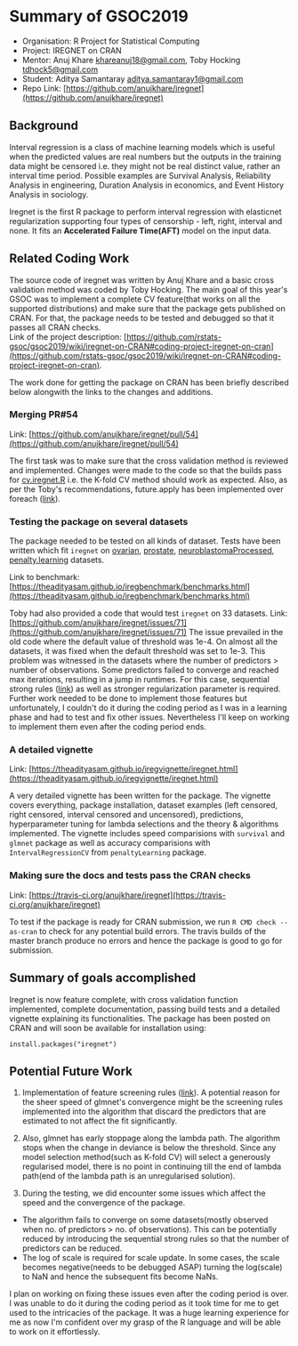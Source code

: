 # Summary of GSOC2019

* Organisation: R Project for Statistical Computing
* Project: IREGNET on CRAN
* Mentor: Anuj Khare <khareanuj18@gmail.com>, Toby Hocking <tdhock5@gmail.com>
* Student: Aditya Samantaray <aditya.samantaray1@gmail.com>
* Repo Link: [https://github.com/anujkhare/iregnet](https://github.com/anujkhare/iregnet)

## Background
Interval regression is a class of machine learning models which is useful when the predicted values are real numbers but
the outputs in the training data might be censored i.e. they might not be real distinct value, rather an interval time period.
Possible examples are Survival Analysis, Reliability Analysis in engineering, Duration Analysis in economics, and 
Event History Analysis in sociology.

Iregnet is the first R package to perform interval regression with elasticnet regularization supporting four types of 
censorship - left, right, interval and none. It fits an **Accelerated Failure Time(AFT)** model on the input data.

## Related Coding Work
The source code of iregnet was written by Anuj Khare and a basic cross validation method was coded by Toby Hocking. The main goal
of this year's GSOC was to implement a complete CV feature(that works on all the supported distributions) and make sure that the package gets published on CRAN. For that, the package needs to be tested and debugged so that it passes all CRAN checks.  
Link of the project description: [https://github.com/rstats-gsoc/gsoc2019/wiki/iregnet-on-CRAN#coding-project-iregnet-on-cran](https://github.com/rstats-gsoc/gsoc2019/wiki/iregnet-on-CRAN#coding-project-iregnet-on-cran).

The work done for getting the package on CRAN has been briefly described below alongwith the links to the changes and additions.

### Merging PR#54
Link: [https://github.com/anujkhare/iregnet/pull/54](https://github.com/anujkhare/iregnet/pull/54)

The first task was to make sure that the cross validation method is reviewed and implemented. Changes were made to the code 
so that the builds pass for [cv.iregnet.R](https://github.com/anujkhare/iregnet/blob/master/R/cv.iregnet.R) i.e. the K-fold
CV method should work as expected. Also, as per the Toby's recommendations, future.apply has been implemented over foreach 
([link](https://github.com/anujkhare/iregnet/issues/69)).

### Testing the package on several datasets

The package needed to be tested on all kinds of dataset. Tests have been written which fit `iregnet` on [ovarian](https://github.com/anujkhare/iregnet/blob/master/tests/testthat/test_survival_glmnet.R), [prostate](https://github.com/anujkhare/iregnet/blob/master/tests/testthat/test_elemStatsLearn.R), 
[neuroblastomaProcessed](https://github.com/anujkhare/iregnet/blob/master/tests/testthat/test_all_open.R#L50), [penalty.learning](https://github.com/anujkhare/iregnet/blob/master/tests/testthat/test_cv.R#L6) datasets. 

Link to benchmark: [https://theadityasam.github.io/iregbenchmark/benchmarks.html](https://theadityasam.github.io/iregbenchmark/benchmarks.html)

Toby had also provided a code that would test `iregnet` on 33 datasets.
Link: [https://github.com/anujkhare/iregnet/issues/71](https://github.com/anujkhare/iregnet/issues/71)
The issue prevailed in the old code where the default value of threshold was 1e-4. On almost all the datasets, it
was fixed when the default threshold was set to 1e-3. This problem was witnessed in the datasets where the 
number of predictors > number of observations. Some predictors failed to converge and reached max iterations, resulting in a jump 
in runtimes. For this case, sequential strong rules ([link](https://www.ncbi.nlm.nih.gov/pmc/articles/PMC4262615/)) as well as stronger regularization parameter is required.
Further work needed to be done to implement those features but unfortunately, I couldn't do it during the coding period as I was in 
a learning phase and had to test and fix other issues. Nevertheless I'll keep on working to implement them even after the coding period ends.

### A detailed vignette 
Link: [https://theadityasam.github.io/iregvignette/iregnet.html](https://theadityasam.github.io/iregvignette/iregnet.html)

A very detailed vignette has been written for the package. The vignette covers everything, package installation, dataset 
examples (left censored, right censored, interval censored and uncensored), predictions, hyperparameter tuning for lambda selections
and the theory & algorithms implemented. The vignette includes speed comparisions with `survival` and `glmnet` package as well as
accuracy comparisions with `IntervalRegressionCV` from `penaltyLearning` package.

### Making sure the docs and tests pass the CRAN checks
Link: [https://travis-ci.org/anujkhare/iregnet](https://travis-ci.org/anujkhare/iregnet)

To test if the package is ready for CRAN submission, we run `R CMD check --as-cran` to check for any potential build errors.
The travis builds of the master branch produce no errors and hence the package is good to go for submission.

## Summary of goals accomplished

Iregnet is now feature complete, with cross validation function implemented, complete documentation, passing build tests and 
a detailed vignette explaining its functionalities. The package has been posted on CRAN and will soon be available for installation using:
```
install.packages("iregnet")
```


## Potential Future Work

1) Implementation of feature screening rules ([link](https://www.ncbi.nlm.nih.gov/pmc/articles/PMC4262615/)). A potential reason for
the sheer speed of glmnet's convergence might be the screening rules implemented into the algorithm that discard the predictors that are
estimated to not affect the fit significantly.

2) Also, glmnet has early stoppage along the lambda path. The algorithm stops when the change in deviance is below the threshold.
Since any model selection method(such as K-fold CV) will select a generously regularised model, there is no point in continuing
till the end of lambda path(end of the lambda path is an unregularised solution).

3) During the testing, we did encounter some issues which affect the speed and the convergence of the package.
* The algorithm fails to converge on some datasets(mostly observed when no. of predictors > no. of observations). This can be 
potentially reduced by introducing the sequential strong rules so that the number of predictors can be reduced.
* The log of scale is required for scale update. In some cases, the scale becomes negative(needs to be debugged ASAP) turning the
log(scale) to NaN and hence the subsequent fits become NaNs. 

I plan on working on fixing these issues even after the coding period is over. I was unable to do it during the coding period 
as it took time for me to get used to the intricacies of the package. It was a huge learning experience for me as now 
I'm confident over my grasp of the R language and will be able to work on it effortlessly.

